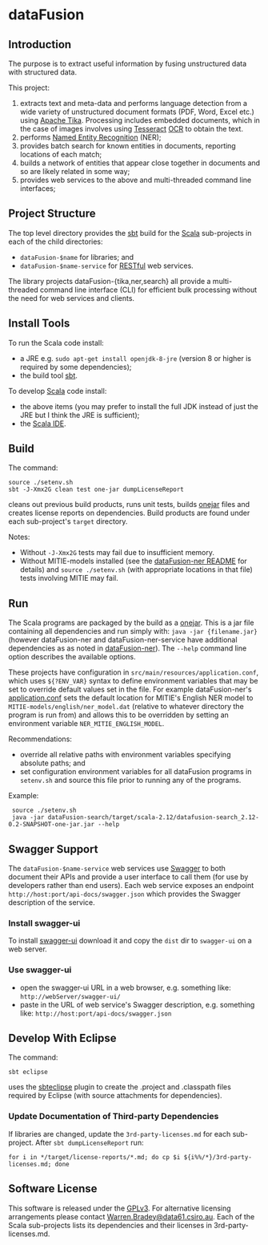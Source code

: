 # dataFusion

## Introduction

The purpose is to extract useful information by fusing unstructured data with structured data.

This project:

1. extracts text and meta-data and performs language detection from a wide variety of unstructured document formats (PDF, Word, Excel etc.) using [Apache Tika](https://tika.apache.org/). Processing includes embedded documents, which in the case of images involves using [Tesseract](https://github.com/tesseract-ocr/tesseract/wiki) [OCR](https://en.wikipedia.org/wiki/Optical_character_recognition) to obtain the text.
2. performs [Named Entity Recognition](https://en.wikipedia.org/wiki/Named-entity_recognition) (NER);
4. provides batch search for known entities in documents, reporting locations of each match;
6. builds a network of entities that appear close together in documents and so are likely related in some way; 
7. provides web services to the above and multi-threaded command line interfaces;

## Project Structure
The top level directory provides the [sbt](http://www.scala-sbt.org/) build for the [Scala](http://scala-lang.org/) sub-projects in each of the child directories:
- `dataFusion-$name` for libraries; and
- `dataFusion-$name-service` for [RESTful](https://en.wikipedia.org/wiki/Representational_state_transfer) web services.

The library projects dataFusion-{tika,ner,search} all provide a multi-threaded command line interface (CLI) for efficient bulk processing without the need for web services and clients.

## Install Tools

To run the Scala code install:
- a JRE e.g. `sudo apt-get install openjdk-8-jre` (version 8 or higher is required by some dependencies);
- the build tool [sbt](http://www.scala-sbt.org/).

To develop [Scala](http://scala-lang.org/) code install:
- the above items (you may prefer to install the full JDK instead of just the JRE but I think the JRE is sufficient);
- the [Scala IDE](http://scala-ide.org/download/current.html).

## Build

The command:

    source ./setenv.sh
    sbt -J-Xmx2G clean test one-jar dumpLicenseReport

cleans out previous build products, runs unit tests, builds [onejar](https://github.com/sbt/sbt-onejar) files and creates license reports on dependencies. Build products are found under each sub-project's `target` directory.

Notes:
- Without `-J-Xmx2G` tests may fail due to insufficient memory. 
- Without MITIE-models installed (see the [dataFusion-ner README](dataFusion-ner) for details) and `source ./setenv.sh` (with appropriate locations in that file) tests involving MITIE may fail.

## Run

The Scala programs are packaged by the build as a [onejar](https://github.com/sbt/sbt-onejar). This is a jar file containing all dependencies and run simply with: `java -jar {filename.jar}` (however dataFusion-ner and dataFusion-ner-service have additional dependencies as as noted in [dataFusion-ner](dataFusion-ner)). The `--help` command line option describes the available options.

These projects have configuration in `src/main/resources/application.conf`, which uses `${?ENV_VAR}` syntax to define environment variables that may be set to override default values set in the file. For example dataFusion-ner's [application.conf](dataFusion-ner/src/main/resources/application.conf) sets the default location for MITIE's English NER model to `MITIE-models/english/ner_model.dat` (relative to whatever directory the program is run from) and allows this to be overridden by setting an environment variable `NER_MITIE_ENGLISH_MODEL`.

Recommendations:

- override all relative paths with environment variables specifying absolute paths; and
- set configuration environment variables for all dataFusion programs in `setenv.sh` and source this file prior to running any of the programs.

Example:

     source ./setenv.sh
     java -jar dataFusion-search/target/scala-2.12/datafusion-search_2.12-0.2-SNAPSHOT-one-jar.jar --help
     

## Swagger Support

The `dataFusion-$name-service` web services use [Swagger](https://swagger.io/) to both
document their APIs and provide a user interface to call them (for use by developers rather than end users).
Each web service exposes an endpoint `http://host:port/api-docs/swagger.json` which provides the Swagger description of the service.

### Install swagger-ui

To install [swagger-ui](https://swagger.io/swagger-ui/) download it and copy the `dist` dir to `swagger-ui` on a web server.

### Use swagger-ui

- open the swagger-ui URL in a web browser, e.g. something like: `http://webServer/swagger-ui/`
- paste in the URL of web service's Swagger description, e.g. something like: `http://host:port/api-docs/swagger.json`

## Develop With Eclipse

The command:

    sbt eclipse

uses the [sbteclipse](https://github.com/typesafehub/sbteclipse/wiki/Using-sbteclipse) plugin to create the .project and .classpath files required by Eclipse (with source attachments for dependencies).

### Update Documentation of Third-party Dependencies

If libraries are changed, update the `3rd-party-licenses.md` for each sub-project.
After `sbt dumpLicenseReport` run:

    for i in */target/license-reports/*.md; do cp $i ${i%%/*}/3rd-party-licenses.md; done

## Software License

This software is released under the [GPLv3](LICENSE.txt). For alternative licensing arrangements please contact Warren.Bradey@data61.csiro.au. Each of the Scala sub-projects lists its dependencies and their licenses in 3rd-party-licenses.md.

